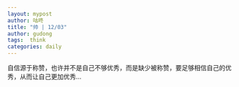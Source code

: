 ```yaml
---
layout: mypost
author: 咕咚
title: "帅 | 12/03"
author: gudong
tags:  think
categories: daily
---
```

自信源于称赞，也许并不是自己不够优秀，而是缺少被称赞，要足够相信自己的优秀，从而让自己更加优秀…




